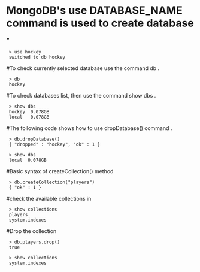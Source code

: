 # MongoDB's use DATABASE_NAME command is used to create database .
     > use hockey
     switched to db hockey


#To check currently selected database use the command db .

     > db
     hockey



#To check databases list, then use the command show dbs .


     > show dbs
     hockey  0.078GB
     local   0.078GB

#The following code shows how to use dropDatabase() command .

     > db.dropDatabase()
     { "dropped" : "hockey", "ok" : 1 }

     > show dbs
     local  0.078GB



#Basic syntax of createCollection() method

     > db.createCollection("players")
     { "ok" : 1 }



#check the available collections in


     > show collections
     players
     system.indexes


#Drop the collection

     > db.players.drop()
     true

     > show collections
     system.indexes
